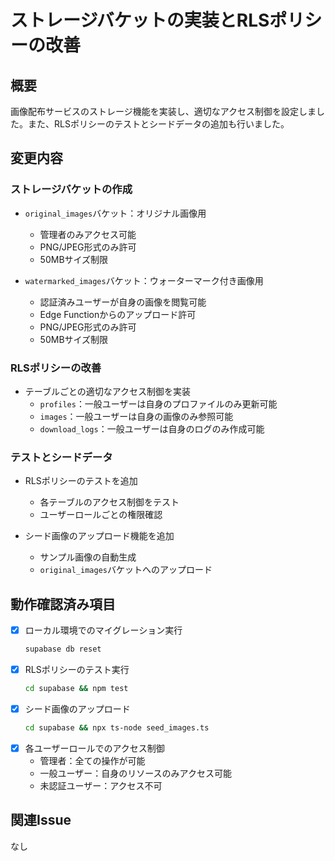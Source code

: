 # ストレージバケットの実装とRLSポリシーの改善

## 概要
画像配布サービスのストレージ機能を実装し、適切なアクセス制御を設定しました。また、RLSポリシーのテストとシードデータの追加も行いました。

## 変更内容

### ストレージバケットの作成
- `original_images`バケット：オリジナル画像用
  - 管理者のみアクセス可能
  - PNG/JPEG形式のみ許可
  - 50MBサイズ制限

- `watermarked_images`バケット：ウォーターマーク付き画像用
  - 認証済みユーザーが自身の画像を閲覧可能
  - Edge Functionからのアップロード許可
  - PNG/JPEG形式のみ許可
  - 50MBサイズ制限

### RLSポリシーの改善
- テーブルごとの適切なアクセス制御を実装
  - `profiles`：一般ユーザーは自身のプロファイルのみ更新可能
  - `images`：一般ユーザーは自身の画像のみ参照可能
  - `download_logs`：一般ユーザーは自身のログのみ作成可能

### テストとシードデータ
- RLSポリシーのテストを追加
  - 各テーブルのアクセス制御をテスト
  - ユーザーロールごとの権限確認

- シード画像のアップロード機能を追加
  - サンプル画像の自動生成
  - `original_images`バケットへのアップロード

## 動作確認済み項目
- [x] ローカル環境でのマイグレーション実行
  ```bash
  supabase db reset
  ```
- [x] RLSポリシーのテスト実行
  ```bash
  cd supabase && npm test
  ```
- [x] シード画像のアップロード
  ```bash
  cd supabase && npx ts-node seed_images.ts
  ```
- [x] 各ユーザーロールでのアクセス制御
  - 管理者：全ての操作が可能
  - 一般ユーザー：自身のリソースのみアクセス可能
  - 未認証ユーザー：アクセス不可

## 関連Issue
なし 
